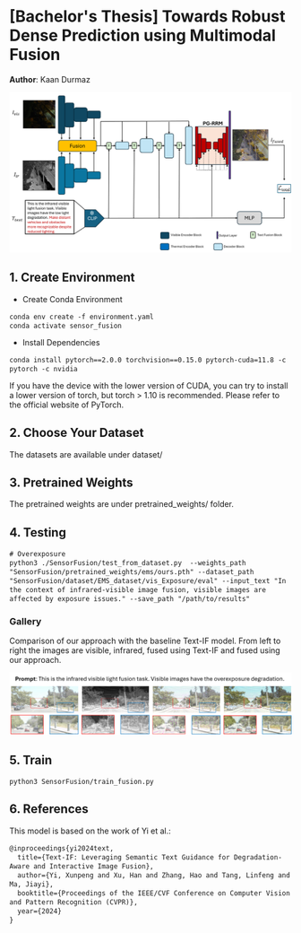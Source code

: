 # [Bachelor's Thesis] Towards Robust Dense Prediction using Multimodal Fusion

**Author**: Kaan Durmaz

![Framework](imgs/our_approach.png)

## 1. Create Environment
- Create Conda Environment
```
conda env create -f environment.yaml
conda activate sensor_fusion
```
- Install Dependencies
```
conda install pytorch==2.0.0 torchvision==0.15.0 pytorch-cuda=11.8 -c pytorch -c nvidia
```
If you have the device with the lower version of CUDA, you can try to install a lower version of torch, but torch > 1.10 is recommended. Please refer to the official website of PyTorch.

## 2. Choose Your Dataset

The datasets are available under dataset/

## 3. Pretrained Weights
The pretrained weights are under pretrained_weights/ folder.

## 4. Testing
```shell
# Overexposure
python3 ./SensorFusion/test_from_dataset.py  --weights_path "SensorFusion/pretrained_weights/ems/ours.pth" --dataset_path "SensorFusion/dataset/EMS_dataset/vis_Exposure/eval" --input_text "In the context of infrared-visible image fusion, visible images are affected by exposure issues." --save_path "/path/to/results"
```

### Gallery

Comparison of our approach with the baseline Text-IF model. From left to right the images are visible, infrared, fused using Text-IF and fused using our approach.

![Gallery](imgs/exposure_img2.png)

## 5. Train
```shell
python3 SensorFusion/train_fusion.py
```

## 6. References

This model is based on the work of Yi et al.: 
```
@inproceedings{yi2024text,
  title={Text-IF: Leveraging Semantic Text Guidance for Degradation-Aware and Interactive Image Fusion},
  author={Yi, Xunpeng and Xu, Han and Zhang, Hao and Tang, Linfeng and Ma, Jiayi},
  booktitle={Proceedings of the IEEE/CVF Conference on Computer Vision and Pattern Recognition (CVPR)},
  year={2024}
}
```